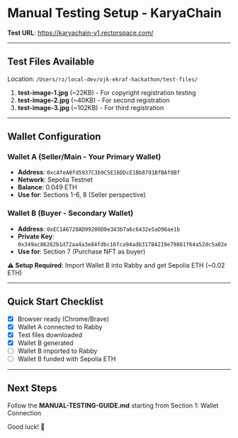 # Manual Testing Setup - KaryaChain

**Test URL**: https://karyachain-v1.rectorspace.com/

---

## Test Files Available

Location: `/Users/rz/local-dev/ojk-ekraf-hackathon/test-files/`

1. **test-image-1.jpg** (~22KB) - For copyright registration testing
2. **test-image-2.jpg** (~40KB) - For second registration
3. **test-image-3.jpg** (~102KB) - For third registration

---

## Wallet Configuration

### Wallet A (Seller/Main - Your Primary Wallet)
- **Address**: `0xcAfeA0fd5937C3b9C5E16DDcE1Bb8791BfBAf8Bf`
- **Network**: Sepolia Testnet
- **Balance**: 0.049 ETH
- **Use for**: Sections 1-6, 8 (Seller perspective)

### Wallet B (Buyer - Secondary Wallet)
- **Address**: `0xEC1A6728AD99200D0e343b7a6c6432e5aD98ae1b`
- **Private Key**: `0x349ac86262b1d72aa4a3e84fdbc16fca94adb31784219e79861f64a52dc5a02e`
- **Use for**: Section 7 (Purchase NFT as buyer)

**⚠️ Setup Required**: Import Wallet B into Rabby and get Sepolia ETH (~0.02 ETH)

---

## Quick Start Checklist

- [x] Browser ready (Chrome/Brave)
- [x] Wallet A connected to Rabby
- [x] Test files downloaded
- [x] Wallet B generated
- [ ] Wallet B imported to Rabby
- [ ] Wallet B funded with Sepolia ETH

---

## Next Steps

Follow the **MANUAL-TESTING-GUIDE.md** starting from Section 1: Wallet Connection

Good luck! 🚀
